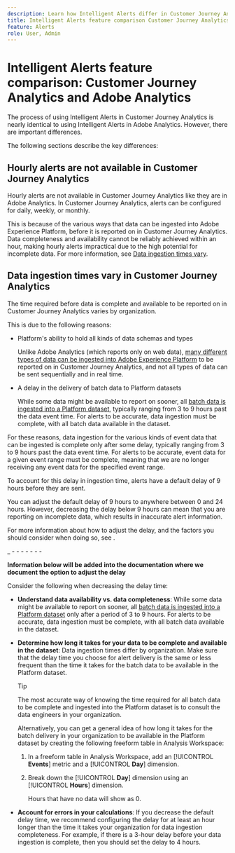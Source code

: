 ```yaml
---
description: Learn how Intelligent Alerts differ in Customer Journey Analytics from Adobe Analytics
title: Intelligent Alerts feature comparison Customer Journey Analytics and Adobe Analytics
feature: Alerts
role: User, Admin
---
```

# Intelligent Alerts feature comparison: Customer Journey Analytics and Adobe Analytics

The process of using Intelligent Alerts in Customer Journey Analytics is nearly identical to using Intelligent Alerts in Adobe Analytics. However, there are important differences.

The following sections describe the key differences:

## Hourly alerts are not available in Customer Journey Analytics

Hourly alerts are not available in Customer Journey Analytics like they are in Adobe Analytics. In Customer Journey Analytics, alerts can be configured for daily, weekly, or monthly. 

This is because of the various ways that data can be ingested into Adobe Experience Platform, before it is reported on in Customer Journey Analytics. Data completeness and availability cannot be reliably achieved within an hour, making hourly alerts impractical due to the high potential for incomplete data. For more information, see [Data ingestion times vary](#data-ingestion-times-vary-in-customer-journey-analytics).

## Data ingestion times vary in Customer Journey Analytics

The time required before data is complete and available to be reported on in Customer Journey Analytics varies by organization. 

This is due to the following reasons:

* Platform's ability to hold all kinds of data schemas and types

  Unlike Adobe Analytics (which reports only on web data), [many different types of data can be ingested into Adobe Experience Platform](/help/data-ingestion/data-ingestion.md.) to be reported on in Customer Journey Analytics, and not all types of data can be sent sequentially and in real time. 

* A delay in the delivery of batch data to Platform datasets

  While some data might be available to report on sooner, all [batch data is ingested into a Platform dataset](/help/data-ingestion/data-ingestion.md#ingest-and-use-batch-data.), typically ranging from 3 to 9 hours past the data event time. For alerts to be accurate, data ingestion must be complete, with all batch data available in the dataset. <!--3 to 9 hours is a sweet spot, what we are suggesting.  -->

For these reasons, data ingestion for the various kinds of event data that can be ingested is complete only after some delay, typically ranging from 3 to 9 hours past the data event time. For alerts to be accurate, event data for a given event range must be complete, meaning that we are no longer receiving any event data for the specified event range.

To account for this delay in ingestion time, alerts have a default delay of 9 hours before they are sent. 

You can adjust the default delay of 9 hours to anywhere between 0 and 24 hours. However, decreasing the delay below 9 hours can mean that you are reporting on incomplete data, which results in inaccurate alert information. 

For more information about how to adjust the delay, and the factors you should consider when doing so, see <!--add link -->. 

<!-- Starting with "However," the rest of this information should probably go into the actual documentation where we document the option to adjust the delay. --> 

_ - - - - - - -

**Information below will be added into the documentation where we document the option to adjust the delay**

Consider the following when decreasing the delay time:

* **Understand data availability vs. data completeness**: While some data might be available to report on sooner, all [batch data is ingested into a Platform dataset](/help/data-ingestion/data-ingestion.md#ingest-and-use-batch-data.) only after a period of 3 to 9 hours. For alerts to be accurate, data ingestion must be complete, with all batch data available in the dataset.

* **Determine how long it takes for your data to be complete and available in the dataset**: Data ingestion times differ by organization. Make sure that the delay time you choose for alert delivery is the same or less frequent than the time it takes for the batch data to be available in the Platform dataset<!--add link? -->. 

  >[!TIP]
  >
  >The most accurate way of knowing the time required for all batch data to be complete and ingested into the Platform dataset is to consult the data engineers in your organization.
  >
  >Alternatively, you can get a general idea of how long it takes for the batch delivery in your organization to be available in the Platform dataset by creating the following freeform table in Analysis Workspace:
  > 
  >
  >  1. In a freeform table in Analysis Workspace, add an [!UICONTROL **Events**] metric and a [!UICONTROL **Day**] dimension.
  >
  >  1. Break down the [!UICONTROL **Day**] dimension using an [!UICONTROL **Hours**] dimension.
  >
  >     Hours that have no data will show as 0.  

* **Account for errors in your calculations**: If you decrease the default delay time, we recommend configuring the delay for at least an hour longer than the time it takes your organization for data ingestion completeness. For example, if there is a 3-hour delay before your data ingestion is complete, then you should set the delay to 4 hours.

  



